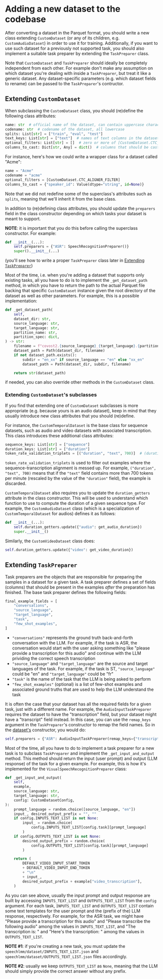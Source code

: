 # Adding a new dataset to the codebase
After converting a dataset in the Parquet format, you should write a new class extending `CustomDataset` (or any of its children, e.g. `CustomAudioDataset`) in order to use it for training. Additionally, if you want to use such dataset for a previously not supported task, you should also implement a suitable task preparer by extending the `TaskPreparer` class.

Note that `CustomDataset` and `TaskPreparer` should ideally be completely independent from each other. For example don't make any assumption on which dataset you're dealing with inside a `TaskPreparer`, but treat it like a generic dataset. Any dataset-specific parameters (e.g. which dataset fields to rename) can be passed to the `TaskPreparer`'s contructor.

## Extending `CustomDataset`
When subclassing the `CustomDataset` class, you should (re)define the following class attributes:
```python
name: str  # official name of the dataset, can contain uppercase characters too
codename: str  # codename of the dataset, all lowercase
splits: List[str] = ["train", "eval", "test"]
text_keys: List[str] = ["text"]  # names of text columns in the dataset
optional_filters: List[str] = []  # zero or more of [CustomDataset.CTC_ALIGNER_FILTER, CustomDataset.NUM_WORDS_FILTER]
columns_to_cast: Dict[str, Any] = dict()  # columns that should be casted to specific types
```

For instance, here's how we could write a wrapper class for a dataset called "Acme":
```python
name = "Acme"
codename = "acme"
optional_filters = [CustomDataset.CTC_ALIGNER_FILTER]
columns_to_cast = {"speaker_id": Value(dtype="string", id=None)}
```

Note that we did not redefine some of the superclass's attributes such as `splits`, meaning that we'll inherit it from the base class.

In addition to (re)defining class attributes, you should update the `preparers` field in the class constructor depending on which tasks your dataset is meant to support.

**NOTE**: it is important that you do this before calling the superclass constructor.
For example:
```python
def __init__(...):
    self.preparers = {"ASR": SpeechRecognitionPreparer()}
    super().__init__(...)
```
(you'll see how to write a proper `TaskPreparer` class later in [Extending `TaskPreparer`](#extending-taskpreparer))

Most of the time, i.e. when you're adding a dataset that supports only existing tasks, all you have to do is to implement the `_get_dataset_path` method, in which you have to return the path to the actual Parquet file backing that specific `CustomDataset` instance given the root directory of the dataset as well as other parameters. For example, this is a possible implementation:
```python
def _get_dataset_path(
    self,
    dataset_dir: str,
    source_language: str,
    target_language: str,
    partition_name: str,
    partition_spec: dict,
) -> str:
    filename = f"covost2.{source_language}_{target_language}.{partition_name}.parquet"
    dataset_path = Path(dataset_dir, filename)
    if not dataset_path.exists():
        subdir = "en_xx" if source_language == "en" else "xx_en"
        dataset_path = Path(dataset_dir, subdir, filename)

    return str(dataset_path)
```
if needed, you can also override other methods in the `CustomDataset` class.


### Extending `CustomDataset`'s subclasses
If you find that extending one of `CustomDataset` subclasses is more appropriate (e.g. because yours is an audio dataset), keep in mind that they usually introduce new class attributes that you should (re)define.

For instance, the `CustomTemporalDataset` is the base class for sequence datasets, such as audio and video datasets with associated transcription. This class introduces these additional class attributes:
```python
sequence_keys: List[str] = ["sequence"]
duration_keys: List[str] = ["duration"]
token_rate_validation_triplets = [("duration", "text", 700)]  # (duration_key, text_keys, max_tokens_per_minute)
```

`token_rate_validation_triplets` is used to filter out examples where the sequence-transcription alignment is messed up. For example, `("duration", "text", 700)` means that if the `"text"` field contains more than 700 tokens per minute (rescaled by the value of the `"duration"` field), the example is discarded.

`CustomTemporalDataset` also requires you to update the `duration_getters` attribute in the class constructor. This will be used to understand which function to use to compute the duration of a given sequence type. For example, the `CustomAudioDataset` class (which is a specialization of `CustomTemporalDataset` for audios) defines it as follows:
```python
def __init__(...):
    self.duration_getters.update({"audio": get_audio_duration})
    super.__init__()
```
Similarly, the `CustomVideoDataset` class does:
```python
self.duration_getters.update({"video": get_video_duration})
```

## Extending `TaskPreparer`
Task preparers are the objects that are responsible for preparing the samples in a dataset for a given task. A task preparer defines a set of fields (columns) that should be present in the examples _after_ the preparation has finished. The base task preparer defines the following fields:
```python
final_example_fields = [
    "conversations",
    "source_language",
    "target_language",
    "task",
    "few_shot_examples",
]
```
- `"conversations"` represents the ground truth back-and-forth conversation with the LLM. For example, if the task is ASR, the conversation would start with the user asking something like "please provide a transcription for this audio" and continue with the LLM prividing the correct speech transcription
- `"source_language"` and `"target_language"` are the source and target languages of the task. For example, if the task is ST, `"source_language"` could be "en" and `"target_language"` could be "fr"
- `"task"` is the name of the task that the LLM is being asked to perform
- `"few_shot_examples"` (optional) is a list of few-shot examples and associated ground truths that are used to help the LLM understand the task

It is often the case that your dataset has all the required fields for a given task, just with a different name. For example, the `AudioInputTaskPreparer` requires the dataset to have the "transcription" field, but your dataset might have a "transcript" field instead. In this case, you can use the `remap_keys` argument in the `TaskPreparer`'s constructor to remap the field names. So in the <u>dataset's</u> constructor, you would do:
```python
self.preparers = {"ASR": AudioInputTaskPreparer(remap_keys={"transcript": "transcription"})}
```

Most of the time, all you have to do to implement a task preparer for a new task is to subclass `TaskPreparer` and implement the `_get_input_and_output` method. This method should return the input (user prompt) and output (LLM response) of the task for a given example. For example, this is how it's implemented for the `VisualSpeechRecognitionPreparer` class:
```python
def _get_input_and_output(
    self,
    example,
    source_language: str,
    target_language: str,
    config: CustomDatasetConfig,
):
    prompt_language = random.choice([source_language, "en"])
    input_, desired_output_prefix = "", ""
    if config.INPUTS_TEXT_LIST is not None:
        input_ = random.choice(
            config.INPUTS_TEXT_LIST[config.task][prompt_language]
        )
    if config.OUTPUTS_TEXT_LIST is not None:
        desired_output_prefix = random.choice(
            config.OUTPUTS_TEXT_LIST[config.task][prompt_language]
        )

    return (
        DEFAULT_VIDEO_INPUT_START_TOKEN
        + DEFAULT_VIDEO_INPUT_END_TOKEN
        + "\n"
        + input_,
        desired_output_prefix + example["video_transcription"],
    )
```
As you can see above, usually the input prompt and output response are built by accessing `INPUTS_TEXT_LIST` and `OUTPUTS_TEXT_LIST` from the `config` argument. For each task, `INPUTS_TEXT_LIST` and `OUTPUTS_TEXT_LIST` contain some text templates for the user prompt and the (prefix of the) LLM response, respectively. For example, for the ASR task, we might have "Please provide a transcription for this audio" and "Please transcribe the following audio" among the values in `INPUTS_TEXT_LIST`, and "The transcription is: " and "Here's the transcription: " among the values in `OUTPUTS_TEXT_LIST`.

**NOTE #1**: if you're creating a new task, you must update the `speechlmm/dataset/INPUTS_TEXT_LIST.json` and `speechlmm/dataset/OUTPUTS_TEXT_LIST.json` files accordingly.

**NOTE #2**: usually we keep `OUTPUTS_TEXT_LIST` as `None`, meaning that the LLM should simply provide the correct answer without any prefix.
